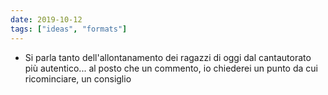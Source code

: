 ```yaml
---
date: 2019-10-12
tags: ["ideas", "formats"]
---
```

- Si parla tanto dell'allontanamento dei ragazzi di oggi dal cantautorato più autentico... al posto che un commento, io chiederei un punto da cui ricominciare, un consiglio